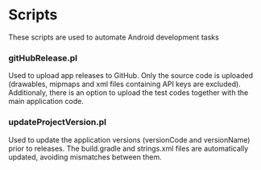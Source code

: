 # Scripts

These scripts are used to automate Android development tasks

### gitHubRelease.pl

Used to upload app releases to GitHub. Only the source code is uploaded (drawables, mipmaps and xml files containing API keys are excluded). Additionaly, there is an option to upload the test codes together with the main application code.

### updateProjectVersion.pl

Used to update the application versions (versionCode and versionName) prior to releases. The build.gradle and strings.xml files are automatically updated, avoiding mismatches between them.


